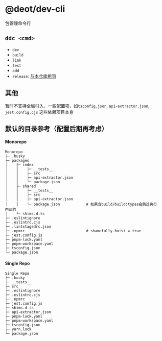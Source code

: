 # @deot/dev-cli

包管理命令行

## `ddc <cmd>`

- `dev`
- `build`
- `link`
- `test`
- `add`
- `release`: [与本仓库相同](../../README.md)

## 其他

暂时不支持全局引入，一些配置项，如`tsconfig.json`, `api-extractor.json`, `jest.config.cjs` 这些依赖项目本身


## 默认的目录参考（配置后期再考虑）

#### Monorepo

```
Monorepo
├─ .husky
├─ packages
│    ├─ index
│    │    ├─ __tests__
│    │    ├─ src
│    │    ├─ api-extractor.json
│    │    └─ package.json
│    ├─ shared
│    │    ├─ __tests__
│    │    ├─ src
│    │    ├─ api-extractor.json
│    │    └─ package.json            # 如果含build/build:types会跳过执行内部的
│    └─ shims.d.ts
├─ .eslintignore
├─ .eslintrc.cjs
├─ .lintstagedrc.json
├─ .npmrc                            # shamefully-hoist = true
├─ jest.config.js
├─ pnpm-lock.yaml
├─ pnpm-workspace.yaml
├─ tsconfig.json
└─ package.json
```

#### Single Repo

```
Single Repo
├─ .husky
├─ __tests__
├─ src
├─ .eslintignore
├─ .eslintrc.cjs
├─ .npmrc
├─ jest.config.js
├─ shims.d.ts
├─ api-extractor.json
├─ pnpm-lock.yaml
├─ pnpm-workspace.yaml
├─ tsconfig.json
├─ yarn.lock
└─ package.json
```

